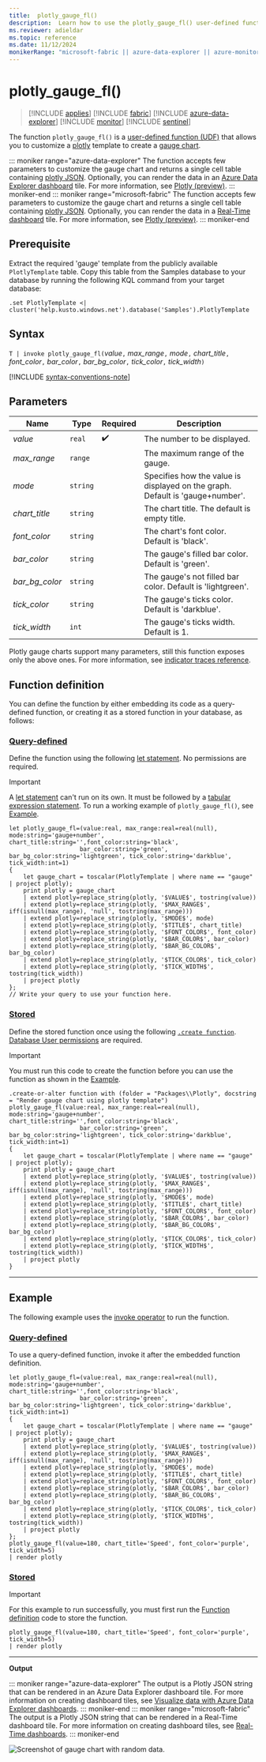 ```yaml
---
title:  plotly_gauge_fl()
description:  Learn how to use the plotly_gauge_fl() user-defined function.
ms.reviewer: adieldar
ms.topic: reference
ms.date: 11/12/2024
monikerRange: "microsoft-fabric || azure-data-explorer || azure-monitor || microsoft-sentinel"
---
```

# plotly_gauge_fl()

>[!INCLUDE [applies](../includes/applies-to-version/applies.md)] [!INCLUDE [fabric](../includes/applies-to-version/fabric.md)] [!INCLUDE [azure-data-explorer](../includes/applies-to-version/azure-data-explorer.md)] [!INCLUDE [monitor](../includes/applies-to-version/monitor.md)] [!INCLUDE [sentinel](../includes/applies-to-version/sentinel.md)]

The function `plotly_gauge_fl()` is a [user-defined function (UDF)](../query/functions/user-defined-functions.md) that allows you to customize a [plotly](https://plotly.com/python/) template to create a [gauge chart](https://plotly.com/python/gauge-charts/).

::: moniker range="azure-data-explorer"
The function accepts few parameters to customize the gauge chart and returns a single cell table containing [plotly JSON](https://plotly.com/chart-studio-help/json-chart-schema/). Optionally, you can render the data in an [Azure Data Explorer dashboard](/azure/data-explorer/azure-data-explorer-dashboards) tile. For more information, see [Plotly (preview)](../query/visualization-plotly.md).
::: moniker-end
::: moniker range="microsoft-fabric"
The function accepts few parameters to customize the gauge chart and returns a single cell table containing [plotly JSON](https://plotly.com/chart-studio-help/json-chart-schema/). Optionally, you can render the data in a [Real-Time dashboard](/fabric/real-time-intelligence/dashboard-real-time-create) tile. For more information, see [Plotly (preview)](../query/visualization-plotly.md).
::: moniker-end

## Prerequisite

Extract the required 'gauge' template from the publicly available `PlotlyTemplate` table. Copy this table from the Samples database to your database by running the following KQL command from your target database:

```kusto
.set PlotlyTemplate <| cluster('help.kusto.windows.net').database('Samples').PlotlyTemplate
```

## Syntax

`T | invoke plotly_gauge_fl(`*value*`,` *max_range*`,` *mode*`,` *chart_title*`,` *font_color*`,` *bar_color*`,` *bar_bg_color*`,` *tick_color*`,` *tick_width*`)`

[!INCLUDE [syntax-conventions-note](../includes/syntax-conventions-note.md)]

## Parameters

| Name | Type | Required | Description |
|--|--|--|--|
| *value* | `real` |  :heavy_check_mark: | The number to be displayed.|
| *max_range* | `range` | | The maximum range of the gauge.|
| *mode* | `string` | | Specifies how the value is displayed on the graph. Default is 'gauge+number'.|
| *chart_title* | `string` | | The chart title. The default is empty title.|
| *font_color* | `string` | | The chart's font color. Default is 'black'.|
| *bar_color* | `string` | | The gauge's filled bar color. Default is 'green'.|
| *bar_bg_color* | `string` | | The gauge's not filled bar color. Default is 'lightgreen'.|
| *tick_color* | `string` | | The gauge's ticks color. Default is 'darkblue'.|
| *tick_width* | `int` | | The gauge's ticks width. Default is 1.|

Plotly gauge charts support many parameters, still this function exposes only the above ones. For more information, see [indicator traces reference](https://plotly.com/python/reference/indicator/).

## Function definition

You can define the function by either embedding its code as a query-defined function, or creating it as a stored function in your database, as follows:

### [Query-defined](#tab/query-defined)

Define the function using the following [let statement](../query/let-statement.md). No permissions are required.

> [!IMPORTANT]
> A [let statement](../query/let-statement.md) can't run on its own. It must be followed by a [tabular expression statement](../query/tabular-expression-statements.md). To run a working example of `plotly_gauge_fl()`, see [Example](#example).

```kusto
let plotly_gauge_fl=(value:real, max_range:real=real(null), mode:string='gauge+number', chart_title:string='',font_color:string='black',
                    bar_color:string='green', bar_bg_color:string='lightgreen', tick_color:string='darkblue', tick_width:int=1)
{
    let gauge_chart = toscalar(PlotlyTemplate | where name == "gauge" | project plotly);
    print plotly = gauge_chart
    | extend plotly=replace_string(plotly, '$VALUE$', tostring(value))
    | extend plotly=replace_string(plotly, '$MAX_RANGE$', iff(isnull(max_range), 'null', tostring(max_range)))
    | extend plotly=replace_string(plotly, '$MODE$', mode)
    | extend plotly=replace_string(plotly, '$TITLE$', chart_title)
    | extend plotly=replace_string(plotly, '$FONT_COLOR$', font_color)
    | extend plotly=replace_string(plotly, '$BAR_COLOR$', bar_color)
    | extend plotly=replace_string(plotly, '$BAR_BG_COLOR$', bar_bg_color)
    | extend plotly=replace_string(plotly, '$TICK_COLOR$', tick_color)
    | extend plotly=replace_string(plotly, '$TICK_WIDTH$', tostring(tick_width))
    | project plotly
};
// Write your query to use your function here.
```

### [Stored](#tab/stored)

Define the stored function once using the following [`.create function`](../management/create-function.md). [Database User permissions](../access-control/role-based-access-control.md) are required.

> [!IMPORTANT]
> You must run this code to create the function before you can use the function as shown in the [Example](#example).

```kusto
.create-or-alter function with (folder = "Packages\\Plotly", docstring = "Render gauge chart using plotly template")
plotly_gauge_fl(value:real, max_range:real=real(null), mode:string='gauge+number', chart_title:string='',font_color:string='black',
                    bar_color:string='green', bar_bg_color:string='lightgreen', tick_color:string='darkblue', tick_width:int=1)
{
    let gauge_chart = toscalar(PlotlyTemplate | where name == "gauge" | project plotly);
    print plotly = gauge_chart
    | extend plotly=replace_string(plotly, '$VALUE$', tostring(value))
    | extend plotly=replace_string(plotly, '$MAX_RANGE$', iff(isnull(max_range), 'null', tostring(max_range)))
    | extend plotly=replace_string(plotly, '$MODE$', mode)
    | extend plotly=replace_string(plotly, '$TITLE$', chart_title)
    | extend plotly=replace_string(plotly, '$FONT_COLOR$', font_color)
    | extend plotly=replace_string(plotly, '$BAR_COLOR$', bar_color)
    | extend plotly=replace_string(plotly, '$BAR_BG_COLOR$', bar_bg_color)
    | extend plotly=replace_string(plotly, '$TICK_COLOR$', tick_color)
    | extend plotly=replace_string(plotly, '$TICK_WIDTH$', tostring(tick_width))
    | project plotly
}
```

---

## Example

The following example uses the [invoke operator](../query/invoke-operator.md) to run the function.

### [Query-defined](#tab/query-defined)

To use a query-defined function, invoke it after the embedded function definition.

```kusto
let plotly_gauge_fl=(value:real, max_range:real=real(null), mode:string='gauge+number', chart_title:string='',font_color:string='black',
                    bar_color:string='green', bar_bg_color:string='lightgreen', tick_color:string='darkblue', tick_width:int=1)
{
    let gauge_chart = toscalar(PlotlyTemplate | where name == "gauge" | project plotly);
    print plotly = gauge_chart
    | extend plotly=replace_string(plotly, '$VALUE$', tostring(value))
    | extend plotly=replace_string(plotly, '$MAX_RANGE$', iff(isnull(max_range), 'null', tostring(max_range)))
    | extend plotly=replace_string(plotly, '$MODE$', mode)
    | extend plotly=replace_string(plotly, '$TITLE$', chart_title)
    | extend plotly=replace_string(plotly, '$FONT_COLOR$', font_color)
    | extend plotly=replace_string(plotly, '$BAR_COLOR$', bar_color)
    | extend plotly=replace_string(plotly, '$BAR_BG_COLOR$', bar_bg_color)
    | extend plotly=replace_string(plotly, '$TICK_COLOR$', tick_color)
    | extend plotly=replace_string(plotly, '$TICK_WIDTH$', tostring(tick_width))
    | project plotly
};
plotly_gauge_fl(value=180, chart_title='Speed', font_color='purple', tick_width=5)
| render plotly
```

### [Stored](#tab/stored)

> [!IMPORTANT]
> For this example to run successfully, you must first run the [Function definition](#function-definition) code to store the function.

```kusto
plotly_gauge_fl(value=180, chart_title='Speed', font_color='purple', tick_width=5)
| render plotly
```

---

**Output**

::: moniker range="azure-data-explorer"
The output is a Plotly JSON string that can be rendered in an Azure Data Explorer dashboard tile. For more information on creating dashboard tiles, see [Visualize data with Azure Data Explorer dashboards](/azure/data-explorer/azure-data-explorer-dashboards).
::: moniker-end
::: moniker range="microsoft-fabric"
The output is a Plotly JSON string that can be rendered in a Real-Time dashboard tile. For more information on creating dashboard tiles, see [Real-Time dashboards](/fabric/real-time-intelligence/dashboard-real-time-create).
::: moniker-end

![Screenshot of gauge chart with random data.](media/plotly-gauge-fl\plotly-gauge-chart.png)
